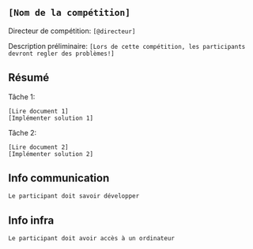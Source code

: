 `[Nom de la compétition]`
----------------

Directeur de compétition: `[@directeur]`

Description préliminaire: `[Lors de cette compétition, les participants devront regler des problèmes!]`


Résumé
----------------
Tâche 1:

`[Lire document 1]`<br>
`[Implémenter solution 1]`

Tâche 2: 

`[Lire document 2]`<br>
`[Implémenter solution 2]`


Info communication
----------------

`Le participant doit savoir développer`

Info infra
----------------

`Le participant doit avoir accès à un ordinateur`
